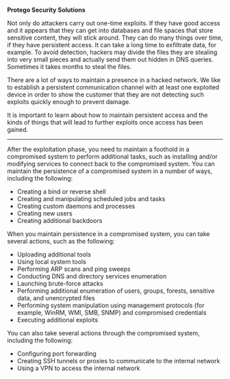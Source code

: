 **Protego Security Solutions**

Not only do attackers carry out one-time exploits. If they have good access and it appears that they can get into databases and file spaces that store sensitive content, they will stick around. They can do many things over time, if they have persistent access. It can take a long time to exfiltrate data, for example. To avoid detection, hackers may divide the files they are stealing into very small pieces and actually send them out hidden in DNS queries. Sometimes it takes months to steal the files.

There are a lot of ways to maintain a presence in a hacked network. We like to establish a persistent communication channel with at least one exploited device in order to show the customer that they are not detecting such exploits quickly enough to prevent damage.

It is important to learn about how to maintain persistent access and the kinds of things that will lead to further exploits once access has been gained.

---

After the exploitation phase, you need to maintain a foothold in a compromised system to perform additional tasks, such as installing and/or modifying services to connect back to the compromised system. You can maintain the persistence of a compromised system in a number of ways, including the following:

- Creating a bind or reverse shell
- Creating and manipulating scheduled jobs and tasks
- Creating custom daemons and processes
- Creating new users
- Creating additional backdoors

When you maintain persistence in a compromised system, you can take several actions, such as the following:

- Uploading additional tools
- Using local system tools
- Performing ARP scans and ping sweeps
- Conducting DNS and directory services enumeration
- Launching brute-force attacks
- Performing additional enumeration of users, groups, forests, sensitive data, and unencrypted files
- Performing system manipulation using management protocols (for example, WinRM, WMI, SMB, SNMP) and compromised credentials
- Executing additional exploits

You can also take several actions through the compromised system, including the following:

- Configuring port forwarding
- Creating SSH tunnels or proxies to communicate to the internal network
- Using a VPN to access the internal network


